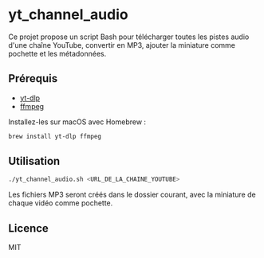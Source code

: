 # yt_channel_audio

Ce projet propose un script Bash pour télécharger toutes les pistes audio d'une chaîne YouTube, convertir en MP3, ajouter la miniature comme pochette et les métadonnées.

## Prérequis
- [yt-dlp](https://github.com/yt-dlp/yt-dlp)
- [ffmpeg](https://ffmpeg.org/)

Installez-les sur macOS avec Homebrew :

```sh
brew install yt-dlp ffmpeg
```

## Utilisation

```sh
./yt_channel_audio.sh <URL_DE_LA_CHAINE_YOUTUBE>
```

Les fichiers MP3 seront créés dans le dossier courant, avec la miniature de chaque vidéo comme pochette.

## Licence
MIT
